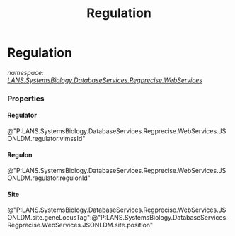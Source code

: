﻿---
title: Regulation
---

# Regulation
_namespace: [LANS.SystemsBiology.DatabaseServices.Regprecise.WebServices](N-LANS.SystemsBiology.DatabaseServices.Regprecise.WebServices.html)_






### Properties

#### Regulator
@"P:LANS.SystemsBiology.DatabaseServices.Regprecise.WebServices.JSONLDM.regulator.vimssId"
#### Regulon
@"P:LANS.SystemsBiology.DatabaseServices.Regprecise.WebServices.JSONLDM.regulator.regulonId"
#### Site
@"P:LANS.SystemsBiology.DatabaseServices.Regprecise.WebServices.JSONLDM.site.geneLocusTag":@"P:LANS.SystemsBiology.DatabaseServices.Regprecise.WebServices.JSONLDM.site.position"
